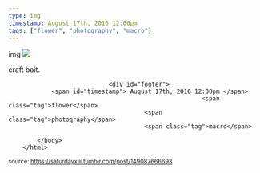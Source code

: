 ```yaml
---
type: img
timestamp: August 17th, 2016 12:00pm
tags: ["flower", "photography", "macro"]
---
```

img
<img src="https://saturdayxiii.github.io/media/149087666693.jpg"/>
                                                                                          
craft bait.
 
                                    
                
                
                
                
                                <div id="footer">
                <span id="timestamp"> August 17th, 2016 12:00pm </span>
                                                          <span class="tag">flower</span>
                                          <span class="tag">photography</span>
                                          <span class="tag">macro</span>
                                                    
            </body>
        </html>

        
<small>source: https://saturdayxiii.tumblr.com/post/149087666693</small>